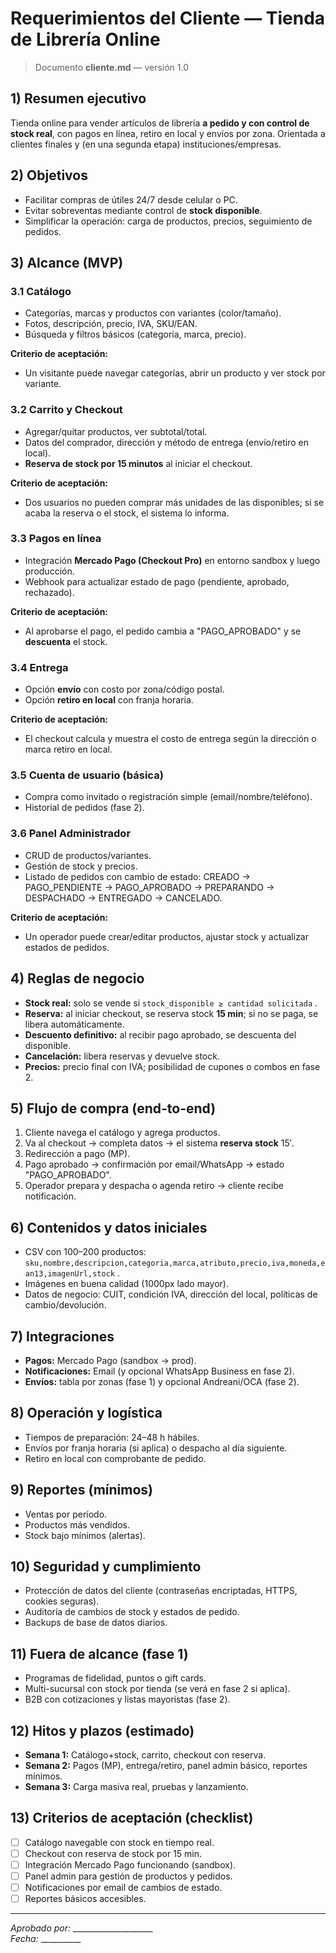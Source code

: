 # Requerimientos del Cliente — Tienda de Librería Online

> Documento **cliente.md** — versión 1.0

## 1) Resumen ejecutivo
Tienda online para vender artículos de librería **a pedido y con control de stock real**, con pagos en línea, retiro en local y envíos por zona. Orientada a clientes finales y (en una segunda etapa) instituciones/empresas.

## 2) Objetivos
- Facilitar compras de útiles 24/7 desde celular o PC.
- Evitar sobreventas mediante control de **stock disponible**.
- Simplificar la operación: carga de productos, precios, seguimiento de pedidos.

## 3) Alcance (MVP)
### 3.1 Catálogo
- Categorías, marcas y productos con variantes (color/tamaño).
- Fotos, descripción, precio, IVA, SKU/EAN.
- Búsqueda y filtros básicos (categoría, marca, precio).

**Criterio de aceptación:**
- Un visitante puede navegar categorías, abrir un producto y ver stock por variante.

### 3.2 Carrito y Checkout
- Agregar/quitar productos, ver subtotal/total.
- Datos del comprador, dirección y método de entrega (envío/retiro en local).
- **Reserva de stock por 15 minutos** al iniciar el checkout.

**Criterio de aceptación:**
- Dos usuarios no pueden comprar más unidades de las disponibles; si se acaba la reserva o el stock, el sistema lo informa.

### 3.3 Pagos en línea
- Integración **Mercado Pago (Checkout Pro)** en entorno sandbox y luego producción.
- Webhook para actualizar estado de pago (pendiente, aprobado, rechazado).

**Criterio de aceptación:**
- Al aprobarse el pago, el pedido cambia a "PAGO_APROBADO" y se **descuenta** el stock.

### 3.4 Entrega
- Opción **envío** con costo por zona/código postal.
- Opción **retiro en local** con franja horaria.

**Criterio de aceptación:**
- El checkout calcula y muestra el costo de entrega según la dirección o marca retiro en local.

### 3.5 Cuenta de usuario (básica)
- Compra como invitado o registración simple (email/nombre/teléfono).
- Historial de pedidos (fase 2).

### 3.6 Panel Administrador
- CRUD de productos/variantes.
- Gestión de stock y precios.
- Listado de pedidos con cambio de estado: CREADO → PAGO_PENDIENTE → PAGO_APROBADO → PREPARANDO → DESPACHADO → ENTREGADO → CANCELADO.

**Criterio de aceptación:**
- Un operador puede crear/editar productos, ajustar stock y actualizar estados de pedidos.

## 4) Reglas de negocio
- **Stock real:** solo se vende si `stock_disponible ≥ cantidad solicitada` .
- **Reserva:** al iniciar checkout, se reserva stock **15 min**; si no se paga, se libera automáticamente.
- **Descuento definitivo:** al recibir pago aprobado, se descuenta del disponible.
- **Cancelación:** libera reservas y devuelve stock.
- **Precios:** precio final con IVA; posibilidad de cupones o combos en fase 2.

## 5) Flujo de compra (end-to-end)
1. Cliente navega el catálogo y agrega productos.
2. Va al checkout → completa datos → el sistema **reserva stock** 15′.
3. Redirección a pago (MP).
4. Pago aprobado → confirmación por email/WhatsApp → estado "PAGO_APROBADO".
5. Operador prepara y despacha o agenda retiro → cliente recibe notificación.

## 6) Contenidos y datos iniciales
- CSV con 100–200 productos: `sku,nombre,descripcion,categoria,marca,atributo,precio,iva,moneda,ean13,imagenUrl,stock` .
- Imágenes en buena calidad (1000px lado mayor). 
- Datos de negocio: CUIT, condición IVA, dirección del local, políticas de cambio/devolución.

## 7) Integraciones
- **Pagos:** Mercado Pago (sandbox → prod).
- **Notificaciones:** Email (y opcional WhatsApp Business en fase 2).
- **Envíos:** tabla por zonas (fase 1) y opcional Andreani/OCA (fase 2).

## 8) Operación y logística
- Tiempos de preparación: 24–48 h hábiles.
- Envíos por franja horaria (si aplica) o despacho al día siguiente.
- Retiro en local con comprobante de pedido.

## 9) Reportes (mínimos)
- Ventas por período.
- Productos más vendidos.
- Stock bajo mínimos (alertas).

## 10) Seguridad y cumplimiento
- Protección de datos del cliente (contraseñas encriptadas, HTTPS, cookies seguras).
- Auditoría de cambios de stock y estados de pedido.
- Backups de base de datos diarios.

## 11) Fuera de alcance (fase 1)
- Programas de fidelidad, puntos o gift cards.
- Multi-sucursal con stock por tienda (se verá en fase 2 si aplica).
- B2B con cotizaciones y listas mayoristas (fase 2).

## 12) Hitos y plazos (estimado)
- **Semana 1:** Catálogo+stock, carrito, checkout con reserva.
- **Semana 2:** Pagos (MP), entrega/retiro, panel admin básico, reportes mínimos.
- **Semana 3:** Carga masiva real, pruebas y lanzamiento.

## 13) Criterios de aceptación (checklist)
- [ ] Catálogo navegable con stock en tiempo real.
- [ ] Checkout con reserva de stock por 15 min.
- [ ] Integración Mercado Pago funcionando (sandbox).
- [ ] Panel admin para gestión de productos y pedidos.
- [ ] Notificaciones por email de cambios de estado.
- [ ] Reportes básicos accesibles.

---
*Aprobado por:* ____________________  
*Fecha:* __________
